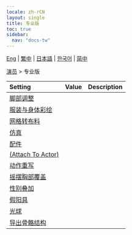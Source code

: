 ```yaml
---
locale: zh-rCN
layout: single
title: 专业版
toc: true
sidebar:
  nav: "docs-tw"
---
```

[Eng](/dancexr/menu/2025.4/actor/pro_tools) | [繁中](/tw/dancexr/menu/2025.4/actor/pro_tools) | [日本語](/jp/dancexr/menu/2025.4/actor/pro_tools) | [한국어](/kr/dancexr/menu/2025.4/actor/pro_tools) | [简中](/zh/dancexr/menu/2025.4/actor/pro_tools)

[演员](../menu#演员) > 专业版



| Setting | Value | Description |
| :--- | --- | :--- |
| [脚部调整](feet_adjustment) |
| [服装与身体彩绘](outfit) |
| [网格转布料](mesh_to_cloth) |
| [仿真](cloth_simulation) |
| [配件](accessory) |
| [(Attach To Actor)](attach_to_actor) |
| [动作重写](motion_override) |
| [摇摆胸部覆盖](shake_boobs_overlay) |
| [性别叠加](sex_overlay) |
| [假阳具](dildo) |
| [光球](light_ball) |
| [导出骨骼结构](export_bone_structure) |
